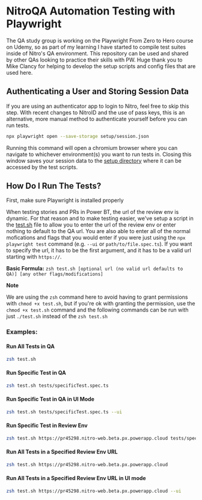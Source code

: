 # NitroQA Automation Testing with Playwright
The QA study group is working on the Playwright From Zero to Hero course on Udemy, so as part of my learning I have started to compile test suites inside of Nitro's QA environment. This repository can be used and shared by other QAs looking to practice their skills with PW. Huge thank you to Mike Clancy for helping to develop the setup scripts and config files that are used here.

## Authenticating a User and Storing Session Data

If you are using an authenticator app to login to Nitro, feel free to skip this step. With recent changes to NitroID and the use of pass keys, this is an alternative, more manual method to authenticate yourself before you can run tests.

```bash
npx playwright open --save-storage setup/session.json
```

Running this command will open a chromium browser where you can navigate to whichever environment(s) you want to run tests in. Closing this window saves your session data to the [setup directory](/setup/) where it can be accessed by the test scripts.

## How Do I Run The Tests?

First, make sure Playwright is installed properly

When testing stories and PRs in Power BT, the url of the review env is dynamic. For that reason and to make testing easier, we've setup a script in the [test.sh](./test.sh) file to allow you to enter the url of the review env or enter nothing to default to the QA url. You are also able to enter all of the normal mofications and flags that you would enter if you were just using the `npx playwright test` command (e.g. `--ui` or `path/to/file.spec.ts`). If you want to specify the url, it has to be the first argument, and it has to be a valid url starting with `https://`.

**Basic Formula:** `zsh test.sh [optional url (no valid url defaults to QA)] [any other flags/modifications]`

**Note**

We are using the `zsh` command here to avoid having to grant permissions with `chmod +x test.sh`, but if you're ok with granting the permission, use the `chmod +x test.sh` command and the following commands can be run with just `./test.sh` instead of the `zsh test.sh`

### Examples:

#### Run All Tests in QA

```bash
zsh test.sh
```

#### Run Specific Test in QA

```bash
zsh test.sh tests/specificTest.spec.ts
```

#### Run Specific Test in QA in UI Mode

```bash
zsh test.sh tests/specificTest.spec.ts --ui
```

#### Run Specific Test in Review Env

```bash
zsh test.sh https://pr45298.nitro-web.beta.px.powerapp.cloud tests/specificTest.spec.ts
```

#### Run All Tests in a Specified Review Env URL

```bash
zsh test.sh https://pr45298.nitro-web.beta.px.powerapp.cloud
```

#### Run All Tests in a Specified Review Env URL in UI mode

```bash
zsh test.sh https://pr45298.nitro-web.beta.px.powerapp.cloud --ui
```
